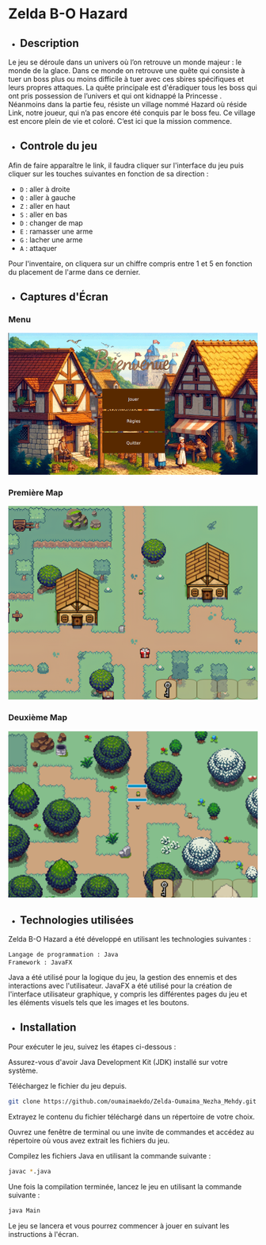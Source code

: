 # Zelda B-O Hazard

- ## Description


Le jeu se déroule dans un univers où l’on retrouve un monde majeur : le monde de la glace. Dans ce monde on retrouve une quête qui consiste à tuer un boss plus ou moins difficile à tuer avec ces sbires spécifiques et leurs propres attaques.
La quête principale est d'éradiquer tous les boss qui ont pris possession de l’univers et qui ont kidnappé la Princesse . 
Néanmoins dans la partie feu, résiste un village nommé Hazard où réside Link, notre joueur, qui n’a pas encore été conquis par le boss feu. Ce village est encore plein de vie et coloré. C’est ici que la mission commence. 


- ## Controle du jeu

Afin de faire apparaître le link, il faudra cliquer sur l'interface du jeu puis cliquer sur les touches suivantes en fonction de sa direction : 

- `D` : aller à droite
- `Q` : aller à gauche
- `Z` : aller en haut
- `S` : aller en bas
- `D` : changer de map
- `E` : ramasser une arme
- `G` : lacher une arme
- `A` : attaquer
 
Pour l'inventaire, on cliquera sur un chiffre compris entre 1 et 5 en fonction du placement de l'arme dans ce dernier.


- ## Captures d'Écran


### Menu

![Menu](readme-images/menu.png)



### Première Map

![Map d'entrée](readme-images/map-principale.png)


### Deuxième Map

![Map d'entrée](readme-images/2e-map.png)

- ## Technologies utilisées 

Zelda B-O Hazard a été développé en utilisant les technologies suivantes :

    Langage de programmation : Java
    Framework : JavaFX

Java a été utilisé pour la logique du jeu, la gestion des ennemis et des interactions avec l'utilisateur. JavaFX a été utilisé pour la création de l'interface utilisateur graphique, y compris les différentes pages du jeu et les éléments visuels tels que les images et les boutons.

- ## Installation

Pour exécuter le jeu, suivez les étapes ci-dessous :

Assurez-vous d'avoir Java Development Kit (JDK) installé sur votre système.

Téléchargez le fichier du jeu depuis.

```bash
git clone https://github.com/oumaimaekdo/Zelda-Oumaima_Nezha_Mehdy.git
```
Extrayez le contenu du fichier téléchargé dans un répertoire de votre choix.

Ouvrez une fenêtre de terminal ou une invite de commandes et accédez au répertoire où vous avez extrait les fichiers du jeu.

Compilez les fichiers Java en utilisant la commande suivante :

```bash
javac *.java
```
Une fois la compilation terminée, lancez le jeu en utilisant la commande suivante :

```bash
java Main
```
Le jeu se lancera et vous pourrez commencer à jouer en suivant les instructions à l'écran.

